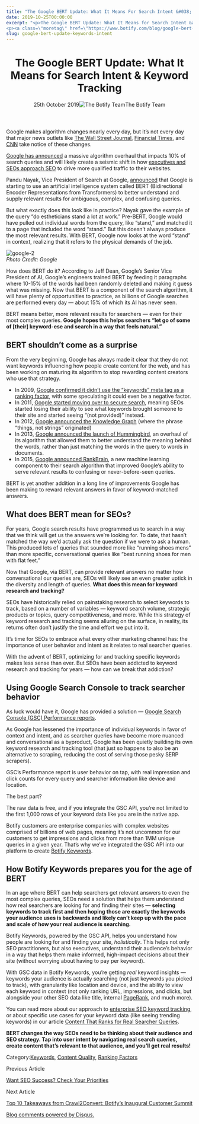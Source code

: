 ```yaml
---
title: "The Google BERT Update: What It Means For Search Intent &#038; Keyword Tracking"
date: 2019-10-25T00:00:00
excerpt: "<p>The Google BERT Update: What It Means for Search Intent &amp; Keyword Tracking 25th October 2019The Botify Team Google makes algorithm changes nearly every day, but it&#8217;s not every day that major news outlets like The Wall Street Journal, Financial Times, and CNN take notice of these changes. Google has announced a massive algorithm overhaul&hellip; </p>
<p><a class=\"moretag\" href=\"https://www.botify.com/blog/google-bert-update-keywords-intent\">Read the full article</a></p>"
slug: google-bert-update-keywords-intent
---
```


<header class="text-center">
<h1 class="font-internacional font-regular normal text-header-one leading-header-one text-typography-accent-2">The Google BERT Update: What It Means for Search Intent &amp; Keyword Tracking</h1>
<div class="flex items-center justify-center my-3"><span class="mr-1 font-internacional font-regular normal text-base leading-none text-typography-primary-lighter">25th October 2019</span><img decoding="async" alt="The Botify Team" class="rounded-full w-10 h-10" src="//images.ctfassets.net/tp56mevc46jo/1Z5jpq4BZmvMfhmn1N0izT/8f72b2335778d95ea36306a0403ba46a/Botify-Mark-Web__1_.png"><span class="ml-1 font-internacional font-regular normal text-base leading-none text-typography-primary">The Botify Team</span></div>
</header>
<p><span class="font-roboto font-regular normal text-base leading-none Markdown__Container"></span></p>
<p>Google makes algorithm changes nearly every day, but it&#8217;s not every day that major news outlets like <a href="https://www.wsj.com/articles/google-lifts-veil-a-little-into-secretive-search-algorithm-changes-11571986861">The Wall Street Journal</a>, <a href="https://www.ft.com/content/d736c314-f6bf-11e9-9ef3-eca8fc8f2d65">Financial Times</a>, and <a href="https://www.cnn.com/2019/10/25/tech/google-search-query-tech-improvements/index.html">CNN</a> take notice of these changes.</p>
<p><a href="https://blog.google/products/search/search-language-understanding-bert">Google has announced</a> a massive algorithm overhaul that impacts 10% of search queries and will likely create a seismic shift in how <a href="https://lp.botify.com/webinar/forrester-unlocking-revenue-potential">executives and SEOs approach SEO</a> to drive more qualified traffic to their websites.</p>
<p>Pandu Nayak, Vice President of Search at Google, <a href="https://blog.google/products/search/search-language-understanding-bert">announced</a> that Google is starting to use an artificial intelligence system called BERT (Bidirectional Encoder Representations from Transformers) to better understand and supply relevant results for ambiguous, complex, and confusing queries.</p>
<p>But what exactly does this look like in practice? Nayak gave the example of the query &#8220;do estheticians stand a lot at work.&#8221; Pre-BERT, Google would have pulled out individual words from the query, like &#8220;stand,&#8221; and matched it to a page that included the word &#8220;stand.&#8221; But this doesn&#8217;t always produce the most relevant results. With BERT, Google now looks at the word &#8220;stand&#8221; in context, realizing that it refers to the physical demands of the job.</p>
<p><img decoding="async" alt="google-2" src="//images.ctfassets.net/tp56mevc46jo/6ww14bX9P4KzKR3OGek5Xj/a9c5f57d6b559ff9efb7e0f0e58ca72d/google-2.jpg"><br />
<em>Photo Credit: Google</em></p>
<p>How does BERT do it? According to Jeff Dean, Google&#8217;s Senior Vice President of AI, Google&#8217;s engineers trained BERT by feeding it paragraphs where 10-15% of the words had been randomly deleted and making it guess what was missing. Now that BERT is a component of the search algorithm, it will have plenty of opportunities to practice, as billions of Google searches are performed every day — about 15% of which its AI has never seen.</p>
<p>BERT means better, more relevant results for searchers — even for their most complex queries. <strong>Google hopes this helps searchers &#8220;let go of some of [their] keyword-ese and search in a way that feels natural.&#8221;</strong></p>
<h2 id="bert-shouldn-t-come-as-a-surprise">BERT shouldn&#8217;t come as a surprise</h2>
<p>From the very beginning, Google has always made it clear that they do not want keywords influencing how people create content for the web, and has been working on maturing its algorithm to stop rewarding content creators who use that strategy.</p>
<ul>
<li>In 2009, <a href="https://webmasters.googleblog.com/2009/09/google-does-not-use-keywords-meta-tag.html">Google confirmed it didn&#8217;t use the &#8220;keywords&#8221; meta tag as a ranking factor</a>, with some speculating it could even be a negative factor.</li>
<li>In 2011, <a href="https://webmasters.googleblog.com/2011/10/accessing-search-query-data-for-your.html">Google started moving over to secure search</a>, meaning SEOs started losing their ability to see what keywords brought someone to their site and started seeing &#8220;(not provided)&#8221; instead.</li>
<li>In 2012, <a href="https://www.blog.google/products/search/introducing-knowledge-graph-things-not/">Google announced the Knowledge Graph</a> (where the phrase &#8220;things, not strings&#8221; originated)</li>
<li>In 2013, <a href="https://searchengineland.com/google-hummingbird-172816">Google announced the launch of Hummingbird</a>, an overhaul of its algorithm that allowed them to better understand the meaning behind the words, rather than just matching the words in the query to words in documents.</li>
<li>In 2015, <a href="https://www.bloomberg.com/news/articles/2015-10-26/google-turning-its-lucrative-web-search-over-to-ai-machines">Google announced RankBrain</a>, a new machine learning component to their search algorithm that improved Google&#8217;s ability to serve relevant results to confusing or never-before-seen queries.</li>
</ul>
<p>BERT is yet another addition in a long line of improvements Google has been making to reward relevant answers in favor of keyword-matched answers.</p>
<h2 id="what-does-bert-mean-for-seos-">What does BERT mean for SEOs?</h2>
<p>For years, Google search results have programmed us to search in a way that we think will get us the answers we&#8217;re looking for. To date, that hasn&#8217;t matched the way we&#8217;d actually ask the question if we were to ask a human. This produced lots of queries that sounded more like &#8220;running shoes mens&#8221; than more specific, conversational queries like &#8220;best running shoes for men with flat feet.&#8221;</p>
<p>Now that Google, via BERT, can provide relevant answers no matter how conversational our queries are, SEOs will likely see an even greater uptick in the diversity and length of queries. <strong>What does this mean for keyword research and tracking?</strong></p>
<p>SEOs have historically relied on painstaking research to select keywords to track, based on a number of variables — keyword search volume, strategic products or topics, query competitiveness, and more. While this strategy of keyword research and tracking seems alluring on the surface, in reality, its returns often don&#8217;t justify the time and effort we put into it.</p>
<p>It&#8217;s time for SEOs to embrace what every other marketing channel has: the importance of user behavior and intent as it relates to real searcher queries.</p>
<p>With the advent of BERT, optimizing for and tracking specific keywords makes less sense than ever. But SEOs have been addicted to keyword research and tracking for years — how can we break that addiction?</p>
<h2 id="using-google-search-console-to-track-searcher-behavior">Using Google Search Console to track searcher behavior</h2>
<p>As luck would have it, Google has provided a solution — <a href="https://www.botify.com/blog/google-search-console-keywords">Google Search Console (GSC) Performance reports</a>.</p>
<p>As Google has lessened the importance of individual keywords in favor of context and intent, and as searcher queries have become more nuanced and conversational as a byproduct, Google has been quietly building its own keyword research and tracking tool (that just so happens to also be an alternative to scraping, reducing the cost of serving those pesky SERP scrapers).</p>
<p>GSC&#8217;s Performance report is user behavior on tap, with real impression and click counts for every query and searcher information like device and location.</p>
<p>The best part?</p>
<p>The raw data is free, and if you integrate the GSC API, you&#8217;re not limited to the first 1,000 rows of your keyword data like you are in the native app.</p>
<p>Botify customers are enterprise companies with complex websites comprised of billions of web pages, meaning it&#8217;s not uncommon for our customers to get impressions and clicks from more than 1MM unique queries in a given year. That&#8217;s why we&#8217;ve integrated the GSC API into our platform to create <a href="https://www.botify.com/botify-keywords">Botify Keywords</a>.</p>
<h2 id="how-botify-keywords-prepares-you-for-the-age-of-bert">How Botify Keywords prepares you for the age of BERT</h2>
<p>In an age where BERT can help searchers get relevant answers to even the most complex queries, SEOs need a solution that helps them understand how real searchers are looking for and finding their sites — <strong>selecting keywords to track first and then hoping those are exactly the keywords your audience uses is backwards and likely can&#8217;t keep up with the pace and scale of how your real audience is searching.</strong></p>
<p>Botify Keywords, powered by the GSC API, helps you understand how people are looking for and finding your site, <em>holistically</em>. This helps not only SEO practitioners, but also executives, understand their audience&#8217;s behavior in a way that helps them make informed, high-impact decisions about their site (without worrying about having to pay per keyword).</p>
<p>With GSC data in Botify Keywords, you&#8217;re getting <em>real</em> keyword insights — keywords your audience is actually searching (not just keywords you picked to track), with granularity like location and device, and the ability to view each keyword in context (not only ranking URL, impressions, and clicks, but alongside your other SEO data like title, internal <a href="https://www.botify.com/learn/basics/pagerank" data-internallinksmanager029f6b8e52c="8" title="page rank" target="_blank" rel="noopener">PageRank</a>, and much more).</p>
<p>You can read more about our approach to <a href="https://www.botify.com/blog/enterprise-seo-keyword-tracking">enterprise SEO keyword tracking</a>, or about specific use cases for your keyword data (like seeing trending keywords) in our article <a href="https://www.botify.com/blog/creating-content-that-ranks">Content That Ranks for Real Searcher Queries</a>.</p>
<p><strong>BERT changes the way SEOs need to be thinking about their audience and SEO strategy. Tap into user intent by navigating real search queries, create content that&#8217;s relevant to that audience, and you&#8217;ll get real results!</strong></p>
<div class="tags leading-big border-t border-b border-brand-quaternary-lighter mt-4"><span class="mr-1 font-roboto font-regular normal text-base leading-none">Category:</span><span><a class="uppercase text-typography-accent-1" href="/solutions/keyword-research">Keywords</a><span>, </span></span><span><a class="uppercase text-typography-accent-1" href="/solutions/content-analysis">Content Quality</a><span>, </span></span><span><a class="uppercase text-typography-accent-1" href="/platform/botify-analytics/realkeywords">Ranking Factors</a></span></div>
<footer class="flex justify-center my-5 mx-5">
<div class="mr-1 w-1/2 text-right">
<p><span class="font-internacional font-regular normal text-base leading-none text-typography-primary">Previous Article</span></p>
<p><a class="inline-block mt-2" href="/blog/prioritizing-seo-revenue-forrester-research"><span class="font-roboto font-regular normal text-base leading-none text-typography-accent-4">Want SEO Success? Check Your Priorities</span></a></p>
</div>
<div class="ml-1 w-1/2">
<p><span class="font-internacional font-regular normal text-base leading-none text-typography-primary">Next Article</span></p>
<p><a class="inline-block mt-2" href="/blog/crawl2convert-botifys-inaugural-customer-summit"><span class="font-roboto font-regular normal text-base leading-none text-typography-accent-4">Top 10 Takeaways from Crawl2Convert: Botify&#8217;s Inaugural Customer Summit </span></a></p>
</div>
</footer>
<div shortname="botify" title="The Google BERT Update: What It Means for Search Intent &amp; Keyword Tracking" url="https://www.botify.com/blog/google-bert-update-keywords-intent">
<div id="disqus_thread_old"></div>
<p><a class="dsq-brlink" href="http://disqus.com">Blog comments powered by <span class="logo-disqus">Disqus</span>.</a></p>
</div>
